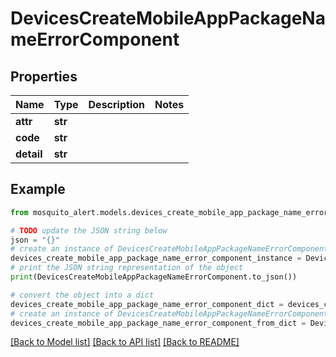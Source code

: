# DevicesCreateMobileAppPackageNameErrorComponent


## Properties

Name | Type | Description | Notes
------------ | ------------- | ------------- | -------------
**attr** | **str** |  | 
**code** | **str** |  | 
**detail** | **str** |  | 

## Example

```python
from mosquito_alert.models.devices_create_mobile_app_package_name_error_component import DevicesCreateMobileAppPackageNameErrorComponent

# TODO update the JSON string below
json = "{}"
# create an instance of DevicesCreateMobileAppPackageNameErrorComponent from a JSON string
devices_create_mobile_app_package_name_error_component_instance = DevicesCreateMobileAppPackageNameErrorComponent.from_json(json)
# print the JSON string representation of the object
print(DevicesCreateMobileAppPackageNameErrorComponent.to_json())

# convert the object into a dict
devices_create_mobile_app_package_name_error_component_dict = devices_create_mobile_app_package_name_error_component_instance.to_dict()
# create an instance of DevicesCreateMobileAppPackageNameErrorComponent from a dict
devices_create_mobile_app_package_name_error_component_from_dict = DevicesCreateMobileAppPackageNameErrorComponent.from_dict(devices_create_mobile_app_package_name_error_component_dict)
```
[[Back to Model list]](../README.md#documentation-for-models) [[Back to API list]](../README.md#documentation-for-api-endpoints) [[Back to README]](../README.md)


